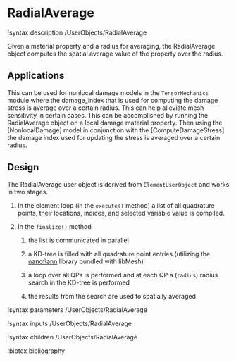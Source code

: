 # RadialAverage

!syntax description /UserObjects/RadialAverage

Given a material property and a radius for averaging, the RadialAverage object
computes the spatial average value of the property over the radius.

## Applications
This can be used for nonlocal damage models in the `TensorMechanics` module
where the damage_index that is used for computing the damage stress is average
over a certain radius. This can help alleviate mesh sensitivity in certain
cases. This can be accomplished by running the RadialAverage object on a local
damage material property. Then using the [NonlocalDamage] model in conjunction
with the [ComputeDamageStress] the damage index used for updating the stress is
averaged over a certain radius.

## Design

The RadialAverage user object is derived from `ElementUserObject` and
works in two stages.

1. In the element loop (in the `execute()` method) a list of all quadrature
   points, their locations, indices, and selected variable value is compiled.

2. In the `finalize()` method

    1. the list is communicated in parallel

    2. a KD-tree is filled with all quadrature point entries (utilizing the
        [nanoflann](https://github.com/jlblancoc/nanoflann) library bundled with
        libMesh)

    3. a loop over all QPs is performed and at each QP a (`radius`)
        radius search in the KD-tree is performed

    4. the results from the search are used to spatially averaged


!syntax parameters /UserObjects/RadialAverage

!syntax inputs /UserObjects/RadialAverage

!syntax children /UserObjects/RadialAverage

!bibtex bibliography
